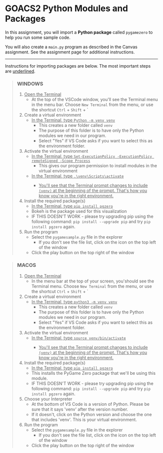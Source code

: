 # GOACS2 Python Modules and Packages

In this assignment, you will import a **Python package** called `pygamezero` to help you run some sample code.  
  
You will also create a `main.py` program as described in the Canvas assignment. See the assignment page for additional instructions.
  
---

Instructions for importing packages are below. The most important steps are <ins>underlined</ins>.


> ### WINDOWS
> 1. <ins>Open the Terminal</ins>
>     * At the top of the VSCode window, you'll see the Terminal menu in the menu bar. 
Choose `New Terminal` from the menu, or use the shortcut `Ctrl` + `Shift` + \`
> 2. Create a virtual environment
>     * <ins>In the Terminal, type `Python -m venv venv`</ins>
>         * This creates a new folder called `venv`
>         * The purpose of this folder is to have only the Python modules we need in our program.
>         * Select "Yes" if VS Code asks if you want to select this as the environment folder.
> 3. Activate the virtual environment
>     * <ins>In the Terminal, type `Set-ExecutionPolicy -ExecutionPolicy remoteSigned -Scope Process`</ins>
>         * This gives our program permission to install modules in the virtual environment
>     * <ins>In the Terminal, type `.\venv\Scripts\activate`
>         * You'll see that the Terminal prompt changes to include `(venv)` at the beginning of the prompt. That's how you know you're in the right environment.
> 4. Install the required package(s)
>     * <ins>In the Terminal, type `pip install pgzero`</ins>
>     * Bokeh is the package used for this visualization
>     * IF THIS DOESN'T WORK - please try upgrading pip using the following command: `pip install --upgrade pip` and try `pip install pgzero` again.
> 5. Run the program
>     * Select the `pygamesample.py` file in the explorer
>         * If you don't see the file list, click on the icon on the top left of the window
>     * Click the play button on the top right of the window


> ### MACOS
> 1. <ins>Open the Terminal</ins>
>     * In the menu bar at the top of your screen, you'should see the Terminal menu. Choose `New Terminal` from the menu, or use the shortcut `Ctrl` + `Shift` + \`
> 2. Create a virtual environment
>     * <ins>In the Terminal, type `python3 -m venv venv`</ins>
>         * This creates a new folder called `venv`
>         * The purpose of this folder is to have only the Python modules we need in our program.
>         * Select "Yes" if VS Code asks if you want to select this as the environment folder.
> 3. Activate the virtual environment
>     * <ins>In the Terminal, type `source venv/bin/activate`
>         * You'll see that the Terminal prompt changes to include `(venv)` at the beginning of the prompt. That's how you know you're in the right environment.
> 4. Install the required package(s)
>     * <ins>In the Terminal, type `pip install pgzero`</ins>
>     * This installs the PyGame Zero package that we'll be using this module.
>     * IF THIS DOESN'T WORK - please try upgrading pip using the following command: `pip install --upgrade pip` and try `pip install pgzero` again.
> 5. Choose your Interpreter
>     * At the bottom of VS Code is a version of Python. Please be sure that it says 'venv' after the version number.
>     * If it doesn't, click on the Python version and choose the one that includes 'venv'. This is your virtual environment.
> 6. Run the program
>     * Select the `pygamesample.py` file in the explorer
>         * If you don't see the file list, click on the icon on the top left of the window
>     * Click the play button on the top right of the window
